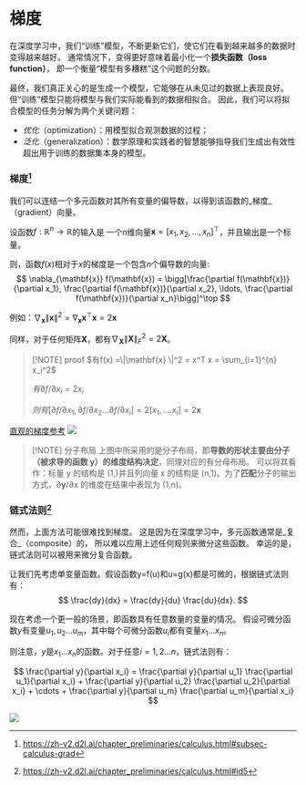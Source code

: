 # 梯度

在深度学习中，我们“训练”模型，不断更新它们，使它们在看到越来越多的数据时变得越来越好。 通常情况下，变得更好意味着最小化一个**损失函数（loss function）**， 即一个衡量“模型有多糟糕”这个问题的分数。

最终，我们真正关心的是生成一个模型，它能够在从未见过的数据上表现良好。 但“训练”模型只能将模型与我们实际能看到的数据相拟合。 因此，我们可以将拟合模型的任务分解为两个关键问题：

- _优化_（optimization）：用模型拟合观测数据的过程；
- _泛化_（generalization）：数学原理和实践者的智慧能够指导我们生成出有效性超出用于训练的数据集本身的模型。

### 梯度[^1]

我们可以连结一个多元函数对其所有变量的偏导数，以得到该函数的_梯度_（gradient）向量。

设函数$f:\mathbb{R}^n\rightarrow\mathbb{R}$的输入是 一个$n$维向量$\mathbf{x}=[x_1,x_2,\ldots,x_n]^\top$，并且输出是一个标量。

则，函数$f(x)$相对于$x$的梯度是一个包含$n$个偏导数的向量:
$$
\nabla_{\mathbf{x}} f(\mathbf{x}) = \bigg[\frac{\partial f(\mathbf{x})}{\partial x_1}, \frac{\partial f(\mathbf{x})}{\partial x_2}, \ldots, \frac{\partial f(\mathbf{x})}{\partial x_n}\bigg]^\top
$$

例如：$\nabla_{\mathbf{x}} \|\mathbf{x} \|^2 = \nabla_{\mathbf{x}} \mathbf{x}^\top \mathbf{x} = 2\mathbf{x}$

同样，对于任何矩阵$\mathbf{X}$，都有$\nabla_{\mathbf{X}} \|\mathbf{X} \|_F^2 = 2\mathbf{X}$。

> [!NOTE] proof
>  $有f(x) =\|\mathbf{x} \|^2 = x^T x = \sum_{i=1}^{n}  x_i^2$
>
>  $有∂f/∂x_i = 2x_i$
>
> $则有[∂f/∂x_1,∂f/∂x_2...∂f/∂x_i]=2[x_1,....x_i]=2\mathbf{x}$

[直观的梯度参考](../../../files/slides/d2l/part-0_6.pdf)
![](../../../files/images/AI/12-b-2-1.png)

> [!NOTE] 分子布局
> 上图中所采用的是分子布局，即**导数的形状主要由分子（被求导的函数 y）的维度结构决定**，同理对应的有分母布局。
> 可以将其看作：标量 y 的结构是 (1,)并且列向量 x 的结构是 (n,1)。为了**匹配**分子的输出方式，∂$\mathbf{y}$/∂x 的维度在结果中表现为 (1,n)。

### 链式法则[^2]

然而，上面方法可能很难找到梯度。 这是因为在深度学习中，多元函数通常是_复合_（composite）的， 所以难以应用上述任何规则来微分这些函数。 幸运的是，链式法则可以被用来微分复合函数。

让我们先考虑单变量函数。假设函数y=f(u)和u=g(x)都是可微的，根据链式法则有：
$$
\frac{dy}{dx} = \frac{dy}{du} \frac{du}{dx}.
$$


现在考虑一个更一般的场景，即函数具有任意数量的变量的情况。 假设可微分函数$y$有变量$u_1,u_2...u_m$，其中每个可微分函数$u_i$都有变量$x_1...x_n$。

则注意，$y$是$x_1...x_n$的函数。对于任意$i=1,2...n$，链式法则有：

$$
\frac{\partial y}{\partial x_i} = \frac{\partial y}{\partial u_1} \frac{\partial u_1}{\partial x_i} + \frac{\partial y}{\partial u_2} \frac{\partial u_2}{\partial x_i} + \cdots + \frac{\partial y}{\partial u_m} \frac{\partial u_m}{\partial x_i}
$$

![](../../../files/images/AI/12-b-2-2.png)
 

[^1]: https://zh-v2.d2l.ai/chapter_preliminaries/calculus.html#subsec-calculus-grad

[^2]: https://zh-v2.d2l.ai/chapter_preliminaries/calculus.html#id5

